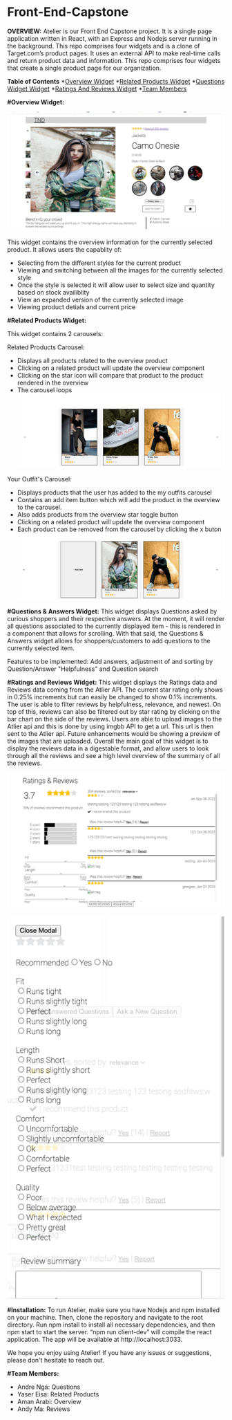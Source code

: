 # Front-End-Capstone


**OVERVIEW:**
Atelier is our Front End Capstone project. It is a single page application written in React, with an Express and Nodejs server running in the background. This repo comprises four widgets and is a clone of Target.com’s product pages. It uses an external API to make real-time calls and return product data and information.
This repo comprises four widgets that create a single product page for our organization.

**Table of Contents**
*[Overview Widget](#Overview)
*[Related Products Widget](#RelatedProductsWidget)
*[Questions Widget Widget](#QuestionsWidget)
*[Ratings And Reviews Widget](#RatingsAndReviewsWidget)
*[Team Members](#TeamMembers)



**#Overview Widget:**

![alt_text](https://github.com/Tomorrow-Never-Dies/Front-End-Capstone/blob/main/screenshots/Screen%20Shot%202023-01-12%20at%2012.20.34%20PM.png)

This widget contains the overview information for the currently selected product. It allows users the capablity of:
- Selecting from the different styles for the current product
- Viewing and switching between all the images for the currently selected style
- Once the style is selected it will allow user to select size and quantity based on stock availiblity
- View an expanded version of the currently selected image
- Viewing product detials and current price 


**#Related Products Widget:**

This widget contains 2 carousels:

Related Products Carousel:
- Displays all products related to the overview product
- Clicking on a related product will update the overview component
- Clicking on the star icon will compare that product to the product rendered in the overview
- The carousel loops
![alt_text](https://github.com/Tomorrow-Never-Dies/Front-End-Capstone/blob/main/screenshots/Related%20Items.png)

Your Outfit's Carousel:
- Displays products that the user has added to the my outfits carousel
- Contains an add item button which will add the product in the overview to the carousel.
- Also adds products from the overview star toggle button
- Clicking on a related product will update the overview component
- Each product can be removed from the carousel by clicking the x buton
![alt_text](https://github.com/Tomorrow-Never-Dies/Front-End-Capstone/blob/main/screenshots/Your%20outfits.png)

**#Questions & Answers Widget:**
This widget displays Questions asked by curious shoppers and their respective answers.
At the moment, it will render all questions associated to the currently displayed item - this is rendered in a component that allows for scrolling.
With that said, the Questions & Answers widget allows for shoppers/customers to add questions to the currently selected item.

Features to be implemented: Add answers, adjustment of and sorting by Question/Answer "Helpfulness" and Question search

**#Ratings and Reviews Widget:**
This widget displays the Ratings data and Reviews data coming from the Atlier API.
The current star rating only shows in 0.25% increments but can easily be changed to show 0.1% increments.
The user is able to filter reviews by helpfulness, relevance, and newest. On top of this, reviews can also be filtered out by star rating by clicking on the bar chart on the side of the reviews.
Users are able to upload images to the Atlier api and this is done by using imgbb API to get a url. This url is then sent to the Atlier api. Future enhancements would be showing a preview of the images that are uploaded.
Overall the main goal of this widget is to display the reviews data in a digestable format, and allow users to look through all the reviews and see a high level overview of the summary of all the reviews.

![alt text](https://github.com/Tomorrow-Never-Dies/Front-End-Capstone/blob/main/screenshots/Screen%20Shot%202023-01-07%20at%201.06.28%20PM.png)

![alt text](https://github.com/Tomorrow-Never-Dies/Front-End-Capstone/blob/main/screenshots/Screen%20Shot%202023-01-07%20at%201.06.45%20PM.png)

**#Installation:**
To run Atelier, make sure you have Nodejs and npm installed on your machine. Then, clone the repository and navigate to the root directory. Run npm install to install all necessary dependencies, and then npm start to start the server. “npm run client-dev” will compile the react application. The app will be available at http://localhost:3033.

We hope you enjoy using Atelier! If you have any issues or suggestions, please don't hesitate to reach out.


**#Team Members:**
* Andre Nga: Questions
* Yaser Eisa: Related Products
* Aman Arabi: Overview
* Andy Ma: Reviews
